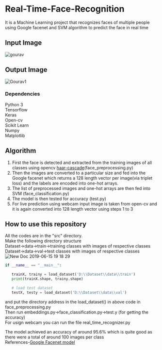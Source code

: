 # Real-Time-Face-Recognition
It is a Machine Learning project that recognizes faces of multiple people using Google facenet and SVM algorithm to predict the face in real time 

## Input Image 
![gourav](https://user-images.githubusercontent.com/34737471/59551214-a3a56200-8f93-11e9-9698-8022bdbeb77d.jpg)


## Output Image
![Gourav1](https://user-images.githubusercontent.com/34737471/59551232-fed75480-8f93-11e9-8c5f-f3f94f4ae085.jpg)

### Dependencies
  Python 3<br/>
  Tensorflow<br/>
  Keras<br/>
  Open-cv<br/>
  Scikit Learn<br/>
  Numpy<br/>
  Matplotlib<br/>

## Algorithm
1. First the face is detected and  extracted from the training images of all classes using opencv [haar-cascade](https://github.com/opencv/opencv/blob/master/data/haarcascades/haarcascade_frontalface_default.xml)(face_preprocessing.py)<br/>
2. Then the images are converted to a particular  size and  fed into the Google facenet which returns a 128 length vector per image(via triplet loss) and the labels are encoded into one-hot arrays.<br/>
3. The list of preprocessed images and one-hot arrays are then fed into SVM (face_classification.py)  <br/>
4. The model is then tested for accuracy (test.py)
5. For live prediction using webcam input image is taken from open-cv and it is again converted into 128 length vector using steps 1 to 3 <br/>

## How to use this repository
All the codes are in the "src" directory. <br/>
Make the following directory structure  <br/>
Dataset->data->train->training classes with images of respective classes <br/>
Dataset->data->val->test classes with images of respective classes <br/>
![New Doc 2019-06-15 19 18 29](https://user-images.githubusercontent.com/34737471/59552299-bd01da80-8fa2-11e9-9493-18dc53c934a8.jpg)
 ```python
if __name__ == "__main__": 
    
    trainX, trainy = load_dataset('D:\\Dataset\\data\\train')
    print(trainX.shape, trainy.shape)
    
    # load test dataset
    testX, testy = load_dataset('D:\\Dataset\\data\\val')

```
and put the directory address in the load_dataset() in above code in face_preprocessing.py<br/>
Then run embeddings.py->face_classification.py->test.y (for getting the accuracy)<br/>
For usign webcam you can run the file real_time_recognizer.py<br/>
 

 

The model achieved an accuracy of around 95.6% which is quite good as there were a total of around 100 images per class<br/> 
References-[Google Facenet model](https://drive.google.com/drive/folders/1pwQ3H4aJ8a6yyJHZkTwtjcL4wYWQb7bn)  <br/>
 
